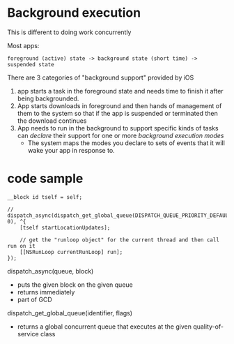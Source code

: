 # Background execution

This is different to doing work concurrently

Most apps:

    foreground (active) state -> background state (short time) -> suspended state

There are 3 categories of "background support" provided by iOS

1. app starts a task in the foreground state and needs time to finish it after
   being backgrounded.
2. App starts downloads in foreground and then hands of management of them to
   the system so that if the app is suspended or terminated then the download
   continues
3. App needs to run in the background to support specific kinds of tasks can
   _declare_ their support for one or more _background execution modes_
    - The system maps the modes you declare to sets of events that it will wake
      your app in response to.

# code sample

```objc
__block id tself = self;

//
dispatch_async(dispatch_get_global_queue(DISPATCH_QUEUE_PRIORITY_DEFAULT, 0), ^{
    [tself startLocationUpdates];

    // get the "runloop object" for the current thread and then call run on it
    [[NSRunLoop currentRunLoop] run];
});
```

dispatch_async(queue, block)

- puts the given block on the given queue
- returns immediately
- part of GCD

dispatch_get_global_queue(identifier, flags)

- returns a global concurrent queue that executes at the given
  quality-of-service class
